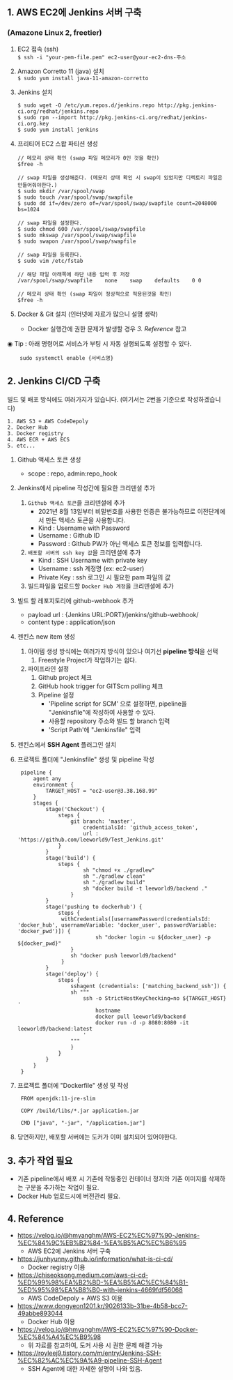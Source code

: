 ## 1. AWS EC2에 Jenkins 서버 구축 
### (Amazone Linux 2, freetier)
1. EC2 접속 (ssh)   
    ```$ ssh -i "your-pem-file.pem" ec2-user@your-ec2-dns-주소```

2. Amazon Corretto 11 (java) 설치   
   ```$ sudo yum install java-11-amazon-corretto```

3. Jenkins 설치   
    ```
    $ sudo wget -O /etc/yum.repos.d/jenkins.repo http://pkg.jenkins-ci.org/redhat/jenkins.repo
    $ sudo rpm --import http://pkg.jenkins-ci.org/redhat/jenkins-ci.org.key
    $ sudo yum install jenkins
    ```
   
4. 프리티어 EC2 스왑 파티션 생성
    ```
    // 메모리 상태 확인 (swap 파일 메모리가 0인 것을 확인)
    $free -h
   
    // swap 파일을 생성해준다. (메모리 상태 확인 시 swap이 있었지만 디렉토리 파일은 만들어줘야한다.)
    $ sudo mkdir /var/spool/swap
    $ sudo touch /var/spool/swap/swapfile
    $ sudo dd if=/dev/zero of=/var/spool/swap/swapfile count=2048000 bs=1024

    // swap 파일을 설정한다.
    $ sudo chmod 600 /var/spool/swap/swapfile
    $ sudo mkswap /var/spool/swap/swapfile
    $ sudo swapon /var/spool/swap/swapfile

    // swap 파일을 등록한다.
    $ sudo vim /etc/fstab
   
    // 해당 파일 아래쪽에 하단 내용 입력 후 저장
    /var/spool/swap/swapfile    none    swap    defaults    0 0

    // 메모리 상태 확인 (swap 파일이 정상적으로 적용된것을 확인)
    $free -h
    ```
   
5. Docker & Git 설치 (인터넷에 자료가 많으니 설명 생략)
    - Docker 실행간에 권한 문제가 발생할 경우 _3. Reference_ 참고

◉ Tip : 아래 명령어로 서비스가 부팅 시 자동 실행되도록 설정할 수 있다.   
```
    sudo systemctl enable {서비스명} 
```

## 2. Jenkins CI/CD 구축
빌드 및 배포 방식에도 여러가지가 있습니다. (여기서는 2번을 기준으로 작성하겠습니다)
```
1. AWS S3 + AWS CodeDepoly
2. Docker Hub
3. Docker registry
4. AWS ECR + AWS ECS
5. etc...
```

1. Github 액세스 토큰 생성
   - scope : repo, admin:repo_hook

2. Jenkins에서 pipeline 작성간에 필요한 크리덴셜 추가 
   1. `Github 액세스 토큰`을 크리덴셜에 추가
      - 2021년 8월 13일부터 비밀번호를 사용한 인증은 불가능하므로 이전단계에서 만든 액세스 토큰을 사용합니다.
      - Kind : Username with Password
      - Username : Github ID
      - Password : Github PW가 아닌 액세스 토큰 정보를 입력합니다.
   2. `배포할 서버의 ssh key 값`을 크리덴셜에 추가
      - Kind : SSH Username with private key
      - Username : ssh 계정명 (ex: ec2-user)
      - Private Key : ssh 로그인 시 필요한 pam 파일의 값
   3. 빌드파일을 업로드할 `Docker Hub 계정`을 크리덴셜에 추가

3. 빌드 할 레포지토리에 github-webhook 추가
   - payload url : {Jenkins URL:PORT}/jenkins/github-webhook/
   - content type : application/json

4. 젠킨스 new item 생성 
   1. 아이템 생성 방식에는 여러가지 방식이 있으나 여기선 **pipeline 방식**을 선택 
      1. Freestyle Project가 작업하기는 쉽다.
   2. 파이프라인 설정
      1. Github project 체크
      2. GitHub hook trigger for GITScm polling 체크
      3. Pipeline 설정
         - 'Pipeline script for SCM' 으로 설정하면, pipeline을 "Jenkinsfile"에 작성하여 사용할 수 있다.
         - 사용할 repository 주소와 빌드 할 branch 입력
         - 'Script Path'에 "Jenkinsfile" 입력
         
5. 젠킨스에서 **SSH Agent** 플러그인 설치

6. 프로젝트 폴더에 "Jenkinsfile" 생성 및 pipeline 작성
   ```
    pipeline {
        agent any
        environment {
            TARGET_HOST = "ec2-user@3.38.168.99"
        }
        stages {
            stage('Checkout') {
                steps {
                    git branch: 'master',
                        credentialsId: 'github_access_token',
                        url : 'https://github.com/leeworld9/Test_Jenkins.git'
                }
            }
            stage('build') {
                steps {
                        sh "chmod +x ./gradlew"
                        sh "./gradlew clean"
                        sh "./gradlew build"
                        sh "docker build -t leeworld9/backend ."
                    }
            }
            stage('pushing to dockerhub') {
                steps {
                 withCredentials([usernamePassword(credentialsId: 'docker_hub', usernameVariable: 'docker_user', passwordVariable: 'docker_pwd')]) {
                            sh "docker login -u ${docker_user} -p ${docker_pwd}"
                    }
                    sh "docker push leeworld9/backend"
                 }
            }
            stage('deploy') {
                steps {
                    sshagent (credentials: ['matching_backend_ssh']) {
                    sh """
                        ssh -o StrictHostKeyChecking=no ${TARGET_HOST} '
                            hostname
                            docker pull leeworld9/backend
                            docker run -d -p 8080:8080 -it leeworld9/backend:latest
                        '
                    """
                    }
                }
            }
        }
    }
   ```

7. 프로젝트 폴더에 "Dockerfile" 생성 및 작성
   ```
    FROM openjdk:11-jre-slim
    
    COPY /build/libs/*.jar application.jar
    
    CMD ["java", "-jar", "/application.jar"]
   ```

8. 당연하지만, 배포할 서버에는 도커가 이미 설치되어 있어야한다.

    
## 3. 추가 작업 필요
- 기존 pipeline에서 배포 시 기존에 작동중인 컨테이너 정지와 기존 이미지를 삭제하는 구문을 추가하는 작업이 필요.
- Docker Hub 업로드시에 버전관리 필요.
    
## 4. Reference
- https://velog.io/@hmyanghm/AWS-EC2%EC%97%90-Jenkins-%EC%84%9C%EB%B2%84-%EA%B5%AC%EC%B6%95
  - AWS EC2에 Jenkins 서버 구축
- https://junhyunny.github.io/information/what-is-ci-cd/
  - Docker registry 이용
- https://chiseoksong.medium.com/aws-ci-cd-%ED%99%98%EA%B2%BD-%EA%B5%AC%EC%84%B1-%ED%95%98%EA%B8%B0-with-jenkins-4669fdf56068
  - AWS CodeDepoly + AWS S3 이용
- https://www.dongyeon1201.kr/9026133b-31be-4b58-bcc7-49abbe893044
  - Docker Hub 이용
- https://velog.io/@hmyanghm/AWS-EC2%EC%97%90-Docker-%EC%84%A4%EC%B9%98
  - 위 자료를 참고하여, 도커 사용 시 권한 문제 해결 가능
- https://royleej9.tistory.com/m/entry/Jenkins-SSH-%EC%82%AC%EC%9A%A9-pipeline-SSH-Agent
  - SSH Agent에 대한 자세한 설명이 나와 있음.